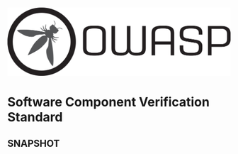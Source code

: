 #

![OWASP LOGO](./images/owasp_logo_1c_notext.png)

# Software Component Verification Standard

## SNAPSHOT

<div style="page-break-after: always; visibility: hidden">
\newpage
</div>
